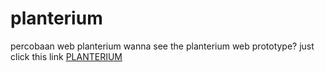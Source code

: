 # planterium
percobaan web planterium 
wanna see the planterium web prototype? just click this link <a href="https://auf.my.id/planterium" target="_blank">PLANTERIUM</a> 
